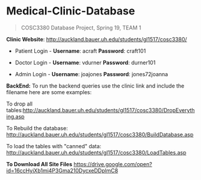 ﻿# Medical-Clinic-Database

> COSC3380 Database Project, Spring 19, TEAM 1


**Clinic Website**: http://auckland.bauer.uh.edu/students/gl1517/cosc3380/

- Patient Login -
**Username**: acraft
**Password**: craft101

- Doctor Login - 
**Username**: vdurner
**Password**: durner101

- Admin Login - 
**Username**: joajones
**Password**: jones72joanna

**BackEnd:**
To run the backend queries use the clinic link and include the filename here are some examples:

To drop all tables:http://auckland.bauer.uh.edu/students/gl1517/cosc3380/DropEverything.asp

To Rebuild the database: http://auckland.bauer.uh.edu/students/gl1517/cosc3380/BuildDatabase.asp

To load the tables with "canned" data: http://auckland.bauer.uh.edu/students/gl1517/cosc3380/LoadTables.asp


**To Download All Site Files**
https://drive.google.com/open?id=16ccHyiXb1mi4P3Gma210DycxeDDplmC8
